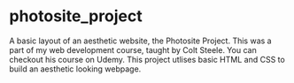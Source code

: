 # photosite_project
A basic layout of an aesthetic website, the Photosite Project.
This was a part of my web development course, taught by Colt Steele. You can checkout his course on Udemy. This project utlises basic HTML and CSS to build an aesthetic looking webpage. 
